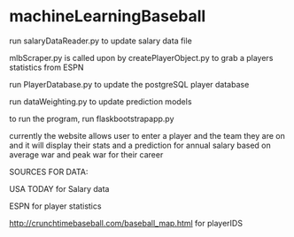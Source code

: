 # machineLearningBaseball


run salaryDataReader.py to update salary data file

mlbScraper.py is called upon by createPlayerObject.py to grab a players statistics from ESPN

run PlayerDatabase.py to update the postgreSQL player database

run dataWeighting.py to update prediction models

to run the program, run flaskbootstrapapp.py 

currently the website allows user to enter a player and the team they are on and it will display their stats and a prediction for annual salary based on average war and 
peak war for their career


SOURCES FOR DATA:

	
USA TODAY for Salary data

ESPN for player statistics

http://crunchtimebaseball.com/baseball_map.html for playerIDS